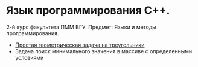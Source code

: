 # Язык программирования C++.

2-й курс факультета ПММ ВГУ.
Предмет: Языки и методы программирования.


- [Простая геометрическая задача на треугольники](https://github.com/amm-vsu-2015/2y2s_cpp/tree/master/task1)
- Задача поиск минимального значения в массиве с определенными условиями
